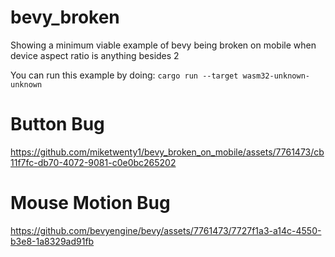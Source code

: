# bevy_broken
Showing a minimum viable example of bevy being broken on mobile when device aspect ratio is anything besides 2

You can run this example by doing: `cargo run --target wasm32-unknown-unknown`

# Button Bug
https://github.com/miketwenty1/bevy_broken_on_mobile/assets/7761473/cb11f7fc-db70-4072-9081-c0e0bc265202

# Mouse Motion Bug
https://github.com/bevyengine/bevy/assets/7761473/7727f1a3-a14c-4550-b3e8-1a8329ad91fb
